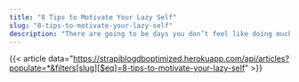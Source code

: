 ```yaml
---
title: "8 Tips to Motivate Your Lazy Self"
slug: "8-tips-to-motivate-your-lazy-self"
description: "There are going to be days you don’t feel like doing much of anything. The occasional lazy day is fine, but when they become a regular occurrence, within you, something needs to change."
---
```


{{< article data="https://strapiblogdboptimized.herokuapp.com/api/articles?populate=*&filters[slug][$eq]=8-tips-to-motivate-your-lazy-self" >}}
